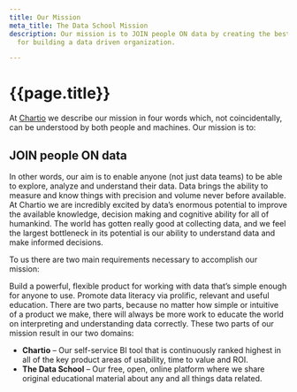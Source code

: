 ```yaml
---
title: Our Mission
meta_title: The Data School Mission
description: Our mission is to JOIN people ON data by creating the best free resources
  for building a data driven organization.

---
```

<h1 class="title centered mb-5">{{page.title}}</h1>

At [Chartio](https://chartio.com/) we describe our mission in four words which, not coincidentally, can be understood by both people and machines. Our mission is to:

## JOIN people ON data

In other words, our aim is to enable anyone (not just data teams) to be able to explore, analyze and understand their data. Data brings the ability to measure and know things with precision and volume never before available. At Chartio we are incredibly excited by data’s enormous potential to improve the available knowledge, decision making and cognitive ability for all of humankind. The world has gotten really good at collecting data, and we feel the largest bottleneck in its potential is our ability to understand data and make informed decisions.

To us there are two main requirements necessary to accomplish our mission:

Build a powerful, flexible product for working with data that’s simple enough for anyone to use.
Promote data literacy via prolific, relevant and useful education.
There are two parts, because no matter how simple or intuitive of a product we make, there will always be more work to educate the world on interpreting and understanding data correctly. These two parts of our mission result in our two domains:

* **Chartio** – Our self-service BI tool that is continuously ranked highest in all of the key product areas of usability, time to value and ROI.
* **‍The Data School** – Our free, open, online platform where we share original educational material about any and all things data related.